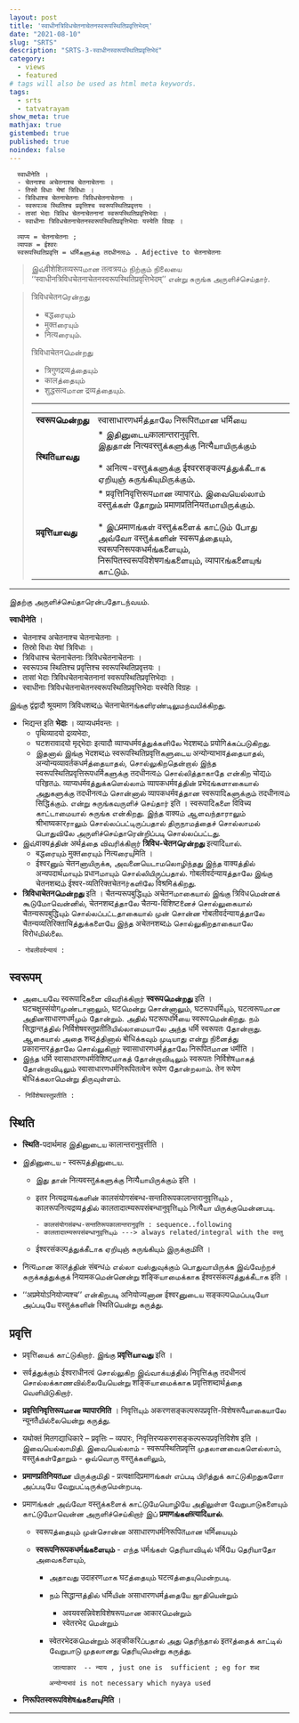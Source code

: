 ```yaml
---
layout: post
title: 'स्वाधीनत्रिविधचेतनाचेतनस्वरूपस्थितिप्रवृत्तिभेदम्'
date: "2021-08-10"
slug: "SRTS"
description: "SRTS-3-स्वाधीनस्वरूपस्थितिप्रवृत्तिभेदं"
category: 
  - views
  - featured
# tags will also be used as html meta keywords.
tags:
  - srts
  - tatvatrayam
show_meta: true
mathjax: true
gistembed: true
published: true
noindex: false
---
```



```
  स्वाधीनेति । 
  - चेतनाश्च अचेतनाश्च चेतनाचेतनाः । 
  - तिस्रो विधाः येषां त्रिविधाः । 
  - त्रिविधाश्च चेतनाचेतनाः त्रिविधचेतनाचेतनाः । 
  - स्वरूपञ्च स्थितिश्च प्रवृत्तिश्च स्वरूपस्थितिप्रवृत्तयः । 
  - तासां भेदाः त्रिविध चेतनाचेतनानां स्वरूपस्थितिप्रवृत्तिभेदाः । 
  - स्वाधीनाः त्रिविधचेतनाचेतनस्वरूपस्थितिप्रवृत्तिभेदाः यस्येति विग्रहः । 

  व्याप्य = चेतनाचेतनाः ;
  व्यापक = ईश्वरः
  स्वरूपस्थितिप्रवृत्ति = धर्मिகளுக்கு तदधीनत्वம் . Adjective to चेतनाचेतनाः

```

>  இவ்वीशेशितव्यरूपமான तत्वत्रयம் நிற்கும் நிலையை ‘‘स्वाधीनत्रिविधचेतनाचेतनस्वरूपस्थितिप्रवृत्तिभेदम्’’ என்று சுருங்க அருளிச்செய்தார்.

>  त्रिविधचेतनரென்றது 
>
> 	- बद्धரையும் 
> 	- मुक्तரையும் 
> 	- नित्यரையும். 
>
> त्रिविधाचेतनமென்றது 
>
> 	- त्रिगुणद्रव्यத்தையும் 
> 	- कालத்தையும் 
> 	- शुद्धसत्वமான द्रव्यத்தையும். 
>
> -------
>
> |       |  |
> | ----------- | ----------- |
> | __स्वरूपமென்றது__ | स्वासाधारणधर्मத்தாலே निरूपितமான धर्मिயை |
> |__स्थितिயாவது__ | * இதினுடையकालान्तरानुवृत्ति. <br> இதுதான் नित्यवस्तुக்களுக்கு नित्यैயாயிருக்கும் <br> <br> * अनित्य-वस्तुக்களுக்கு ईश्वरसङ्कल्पத்துக்கீடாக ஏறியுஞ் சுருங்கியுமிருக்கும். 
> | __प्रवृत्तिயாவது__ | * प्रवृत्तिनिवृत्तिरूपமான व्यापारம். இவையெல்லாம் वस्तुக்கள் தோறும் प्रमाणप्रतिनियतமாயிருக்கும்.<br> <br>* இப்प्रमाणங்கள் वस्तुக்களைக் காட்டும் போது அவ்வோ वस्तुக்களின் स्वरूपத்தையும், स्वरूपनिरूपकधर्मங்களையும், निरूपितस्वरूपविशेषणங்களையும், व्यापारங்களையுங் காட்டும்.

----


இதற்கு அருளிச்செய்தாரென்பதோடந்வயம். 

__स्वाधीनेति__ । 

- चेतनाश्च अचेतनाश्च चेतनाचेतनाः । 
- तिस्रो विधाः येषां त्रिविधाः । 
- त्रिविधाश्च चेतनाचेतनाः त्रिविधचेतनाचेतनाः । 
- स्वरूपञ्च स्थितिश्च प्रवृत्तिश्च स्वरूपस्थितिप्रवृत्तयः । 
- तासां भेदाः त्रिविधचेतनाचेतनानां स्वरूपस्थितिप्रवृत्तिभेदाः । 
- स्वाधीनाः त्रिविधचेतनाचेतनस्वरूपस्थितिप्रवृत्तिभेदाः यस्येति विग्रहः ।

இங்கு द्वंद्वादौ श्रूयमाण त्रिविधशब्दம் चेतनाचेतनங்களிரண்டிலுமந்வயிக்கிறது. 

- भिद्यन्त इति __भेदाः__ । व्याप्यधर्मवन्तः । 
  - पृथिव्यादयो द्रव्यभेदाः, 
  - घटशरावादयो मृद्भेदाः इत्यादौ व्याप्यधर्मवத்துக்களிலே भेदशब्दம் प्रयोगिக்கப்படுகிறது. 
  - இதனால் இங்கு भेदशब्दம் स्वरूपस्थितिप्रवृत्तिகளுடைய अन्योन्याभावத்தையாதல், अन्योन्यव्यावर्तकधर्मத்தையாதல், சொல்லுகிறதென்றால் இந்த स्वरूपस्थितिप्रवृत्तिरूपधर्मिகளுக்கு तदधीनत्वம் சொல்லித்தாகாதே என்கிற चोद्यம் परिहृतம். व्याप्यधर्मवத்துக்களெல்லாம் व्यापकधर्मवத்தின் प्रभेदங்களாகையால் அதுகளுக்கு तदधीनत्वம் சொன்னால் व्यापकधर्मवத்தான स्वरूपादिகளுக்கும் तदधीनत्वம் सिद्धिக்கும். என்று சுருங்கவருளிச் செய்தார் इति । स्वरूपादिகளை विविच्य காட்டாமையால் சுருங்க என்கிறது. இந்த वाक्यம் ஆளவந்தாராலும் श्रीभाष्यकारராலும் சொல்லப்பட்டிருப்பதால் திருநாமத்தைச் சொல்லாமல் பொதுவிலே அருளிச்செய்தாரென்றிப்படி சொல்லப்பட்டது. 
- இவ்वाक्यத்தின் अर्थத்தை விவரிக்கிறார் __त्रिविध-चेतनரென்றது__  इत्यादिயால். 
  - बद्धரையும் मुक्तரையும் नित्यரையுमिति । 
  - ईश्वरனும் चेतनனாயிருக்க, அவனையெடாமலொழிந்தது இந்த वाक्यத்தில் अन्यपदार्थமாயும் प्रधानமாயும் சொல்லியிருப்பதால். गोबलीवर्दन्यायத்தாலே இங்கு चेतनशब्दம் ईश्वर-व्यतिरिक्तचेतनர்களிலே विश्रमिக்கிறது. 
- __त्रिविधाचेतनமென்றது__ इति । चैतन्यरूपबुद्धिயும் अचेतनமாகையால் இங்கு त्रिविधமென்னக் கூடுமோவென்னில், चेतनशब्दத்தாலே चैतन्य-विशिष्टனைச் சொல்லுகையால் चैतन्यरूपबुद्धिயும் சொல்லப்பட்டதாகையால் முன் சொன்ன गोबलीवर्दन्यायத்தாலே चैतन्यव्यतिरिक्ताचिத்துக்களையே இந்த अचेतनशब्दம் சொல்லுகிறதாகையாலே विरोधமில்லை. 

```
  - गोबलीवर्दन्यायं : 
```
## स्वरूपम्

- அடையவே स्वरूपादिகளை விவரிக்கிறார் __स्वरूपமென்றது__ इति । घटचक्षुस्संयोगமுண்டானாலும், घटமென்று சொன்னாலும், घटरूपधर्मिயும், घटत्वरूपமான அதினसाधारणधर्मமும் தோன்றும். அதில் घटरूपधर्मिயை स्वरूपமென்கிறது. நம் सिद्धान्तத்தில் निर्विशेषवस्तुप्रतीतिயில்லாமையாலே அந்த धर्मि स्वरूपतः தோன்றாது. ஆகையால் அதை शब्दத்தினால் बोधिக்கவும் முடியாது என்று நினைத்து प्रकारान्तरத்தாலே சொல்லுகிறார் स्वासाधारणधर्मத்தாலே निरूपितமான धर्मीति । 
- இந்த धर्मि स्वासाधारणधर्मविशिष्टமாகத் தோன்றாவிடிலும் स्वरूपतः निर्विशेषமாகத் தோன்றாவிடிலும் स्वासाधारणधर्मनिरूपितत्वेन रूपेण தோன்றலாம். तेन रूपेण बोधिக்கலாமென்று திருவுள்ளம். 

```
  - निर्विशेषवस्तुप्रतीति : 
```

## स्थिति

- __स्थिति__-पदार्थमाह இதினுடைய कालान्तरानुवृत्तीति । 

- இதினுடைய - स्वरूपத்தினுடைய. 

  - இது தான் नित्यवस्तुக்களுக்கு नित्यैயாயிருக்கும் इति । 

  - इतर नित्यद्रव्यங்களின் कालसंयोगसंबन्ध-सन्ततिरूपकालान्तरानुवृत्तिயும் , कालरूपनित्यद्रव्यத்தில் कालतादात्म्यरूपसंबन्धानुवृत्तिயும் नित्यैயா யிருக்குமென்னபடி.

    ```
    - कालसंयोगसंबन्ध-सन्ततिरूपकालान्तरानुवृत्ति : sequence..following
    - कालतादात्म्यरूपसंबन्धानुवृत्तिயும் ---> always related/integral with the वस्तु
    ```

  -  ईश्वरसंकल्पத்துக்கீடாக ஏறியுஞ் சுருங்கியும் இருக்குமிति ।

  

- नित्यமான कालத்தின் संबन्धம் எல்லா வஸ்துவுக்கும் பொதுவாயிருக்க இவ்வேற்றச் சுருக்கத்துக்குக் नियामकமென்னென்று शङ्किயாமைக்காக ईश्वरसंकल्पத்துக்கீடாக इति । 

- ‘‘अप्रमेयोऽनियोज्यश्च’’ என்கிறபடி अनियोज्यனான ईश्वरனுடைய सङ्कल्पமெப்படியோ அப்படியே वस्तुக்களின் स्थितिயென்று கருத்து. 

## प्रवृत्ति

- प्रवृत्तिயைக் காட்டுகிறார். இங்கு __प्रवृत्तिயாவது__ इति । 

- सर्वத்துக்கும் ईश्वराधीनत्वं சொல்லுகிற இவ்வாக்யத்தில் निवृत्तिக்கு तदधीनत्वं சொல்லக்காணவில்லையேயென்று शङ्किயாமைக்காக प्रवृत्तिशब्दार्थத்தை வெளியிடுகிறார். 

- __प्रवृत्तिनिवृत्तिरूपமான व्यापारमिति__ । निवृत्तिயும் अकरणसङ्कल्परूपप्रवृत्ति-विशेषरूपैயாகையாலே न्यूनतैயில்லையென்று கருத்து. 

  

- यथोक्तं मितगद्याधिकारे – प्रवृत्तिः – व्यपारः, निवृत्तिरप्यकरणसङ्कल्परूपप्रवृत्तिविशेष इति । இவையெல்லாமிதி. இவையெல்லாம் - स्वरूपस्थितिप्रवृत्ति முதலானவைகளெல்லாம், वस्तुக்கள்தோறும் - ஒவ்வொரு वस्तुக்களிலும், 

- __प्रमाणप्रतिनियतமா__ யிருக்குமிதி - प्रत्यक्षादिप्रमाणங்கள் எப்படி பிரித்துக் காட்டுகிறதுகளோ அப்படியே வேறுபட்டிருக்குமென்றபடி. 

- प्रमाणங்கள் அவ்வோ वस्तुக்களைக் காட்டுமேயொழியே அதிலுள்ள வேறுபாடுகளையும் காட்டுமோவென்ன அருளிச்செய்கிறார் இப் __प्रमाणங்களிत्यादिயால்__. 

  - स्वरूपத்தையும் முன்சொன்ன असाधारणधर्मनिरूपितமான धर्मिயையும் 

  - __स्वरूपनिरूपकधर्मங்களையும்__ - எந்த धर्मங்கள் தெரியாவிடில் धर्मिயே தெரியாதோ அவைகளையும், 

    - அதாவது उदाहरणமாக घटத்தையும் घटत्वத்தையுமென்றபடி. 

    - நம் सिद्धान्तத்தில் धर्मिயின் असाधारणधर्मத்தையே ஜாதியென்றும் 

      - अवयवसन्निवेशविशेषरूपமான आकारமென்றும் 
      - स्वेतरभेद மென்றும் 

    - स्वेतरभेदकமென்றும் अङ्कीकरिப்பதால் அது தெரிந்தால் इतरத்தைக் காட்டில் வேறுபாடு முதலானது தெரியுமென்று கருத்து. 

       ``` जात्याकार  -- न्याय , just one is  sufficient ; eg for शब्द```

      ``अन्योन्यभावं is not necessary which nyaya used``

      

- __निरूपितस्वरूपविशेषங்களையுमिति__ ।



-------------


